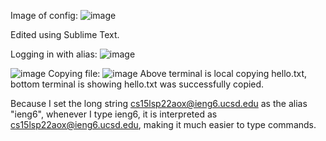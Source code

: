 Image of config: ![image](https://user-images.githubusercontent.com/13767574/169225853-48f0bd5f-1763-4bd8-b116-4d852e1a1c18.png)

Edited using Sublime Text.

Logging in with alias: ![image](https://user-images.githubusercontent.com/13767574/169226003-30f3daf9-c9f4-4a40-934d-e36af442b99d.png)

![image](https://user-images.githubusercontent.com/13767574/169226438-96431a67-bb75-42c1-acf6-db5ffe191fdf.png)
Copying file:
![image](https://user-images.githubusercontent.com/13767574/169228054-fb3857c9-874e-4f37-ad00-2f5a0001a3fb.png)
Above terminal is local copying hello.txt, bottom terminal is showing hello.txt was successfully copied.

Because I set the long string cs15lsp22aox@ieng6.ucsd.edu as the alias "ieng6", whenever I type ieng6, it is interpreted as cs15lsp22aox@ieng6.ucsd.edu, making it much easier to type commands.

